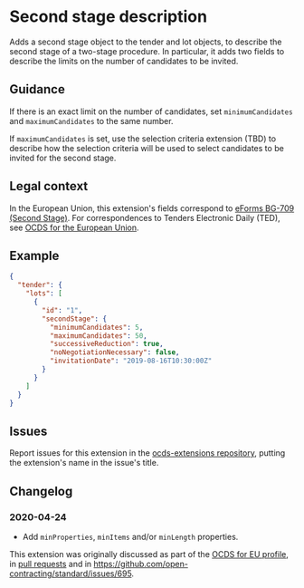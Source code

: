 # Second stage description

Adds a second stage object to the tender and lot objects, to describe the second stage of a two-stage procedure. In particular, it adds two fields to describe the limits on the number of candidates to be invited.

## Guidance

If there is an exact limit on the number of candidates, set `minimumCandidates` and `maximumCandidates` to the same number.

If `maximumCandidates` is set, use the selection criteria extension (TBD) to describe how the selection criteria will be used to select candidates to be invited for the second stage.

## Legal context

In the European Union, this extension's fields correspond to [eForms BG-709 (Second Stage)](https://docs.ted.europa.eu/eforms/latest/reference/business-terms/). For correspondences to Tenders Electronic Daily (TED), see [OCDS for the European Union](https://standard.open-contracting.org/profiles/eu/latest/en/).

## Example

```json
{
  "tender": {
    "lots": [
      {
        "id": "1",
        "secondStage": {
          "minimumCandidates": 5,
          "maximumCandidates": 50,
          "successiveReduction": true,
          "noNegotiationNecessary": false,
          "invitationDate": "2019-08-16T10:30:00Z"
        }
      }
    ]
  }
}
```

## Issues

Report issues for this extension in the [ocds-extensions repository](https://github.com/open-contracting/ocds-extensions/issues), putting the extension's name in the issue's title.

## Changelog

### 2020-04-24

- Add `minProperties`, `minItems` and/or `minLength` properties.

This extension was originally discussed as part of the [OCDS for EU profile](https://github.com/open-contracting-extensions/european-union/issues), in [pull requests](https://github.com/open-contracting-extensions/ocds_secondStageDescription_extension/pulls?q=is%3Apr+is%3Aclosed) and in <https://github.com/open-contracting/standard/issues/695>.
